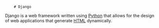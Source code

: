         # Django

Django is a web framework written using [Python](/wiki/Python) that allows for the design of web applications that generate [HTML](/wiki/HTML) dynamically.

    